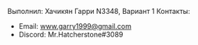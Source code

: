 Выполнил: Хачикян Гарри N3348, Вариант 1
Контакты:
 - Email: www.garry1999@gmail.com 
 - Discord: Mr.Hatcherstone#3089
